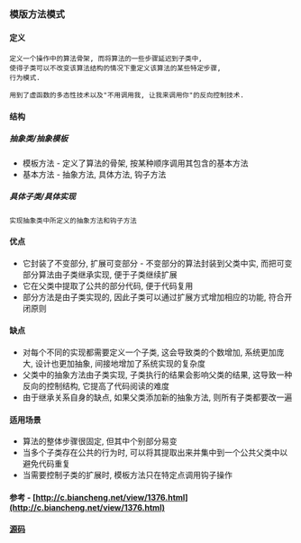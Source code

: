 ### 模版方法模式
#### 定义
    定义一个操作中的算法骨架, 而将算法的一些步骤延迟到子类中, 
    使得子类可以不改变该算法结构的情况下重定义该算法的某些特定步骤,
    行为模式.

    用到了虚函数的多态性技术以及"不用调用我, 让我来调用你"的反向控制技术.

#### 结构
##### 抽象类/抽象模板
* 模板方法 - 定义了算法的骨架, 按某种顺序调用其包含的基本方法
* 基本方法 - 抽象方法, 具体方法, 钩子方法

##### 具体子类/具体实现
    实现抽象类中所定义的抽象方法和钩子方法

#### 优点
* 它封装了不变部分, 扩展可变部分 - 不变部分的算法封装到父类中实, 而把可变部分算法由子类继承实现, 便于子类继续扩展
* 它在父类中提取了公共的部分代码, 便于代码复用
* 部分方法是由子类实现的, 因此子类可以通过扩展方式增加相应的功能, 符合开闭原则

#### 缺点
* 对每个不同的实现都需要定义一个子类, 这会导致类的个数增加, 系统更加庞大, 设计也更加抽象, 间接地增加了系统实现的复杂度
* 父类中的抽象方法由子类实现, 子类执行的结果会影响父类的结果, 这导致一种反向的控制结构, 它提高了代码阅读的难度
* 由于继承关系自身的缺点, 如果父类添加新的抽象方法, 则所有子类都要改一遍

#### 适用场景
* 算法的整体步骤很固定, 但其中个别部分易变
* 当多个子类存在公共的行为时, 可以将其提取出来并集中到一个公共父类中以避免代码重复
* 当需要控制子类的扩展时, 模板方法只在特定点调用钩子操作

#### 参考 - [http://c.biancheng.net/view/1376.html](http://c.biancheng.net/view/1376.html)

#### [源码](./__init__.py)
